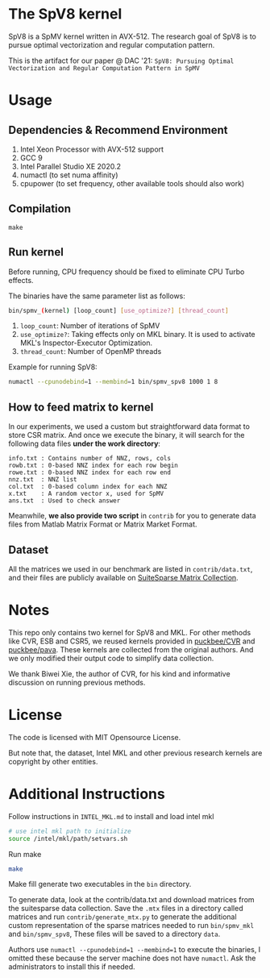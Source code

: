 # The SpV8 kernel

SpV8 is a SpMV kernel written in AVX-512. The research goal of SpV8 is to pursue optimal vectorization and regular computation pattern.

This is the artifact for our paper @ DAC '21: `SpV8: Pursuing Optimal Vectorization and Regular Computation Pattern in SpMV`

# Usage

## Dependencies & Recommend Environment

1. Intel Xeon Processor with AVX-512 support
2. GCC 9
3. Intel Parallel Studio XE 2020.2
4. numactl (to set numa affinity)
5. cpupower (to set frequency, other available tools should also work)

## Compilation

```
make
```

## Run kernel

Before running, CPU frequency should be fixed to eliminate CPU Turbo effects.

The binaries have the same parameter list as follows:

```bash
bin/spmv_(kernel) [loop_count] [use_optimize?] [thread_count]
```

1. `loop_count`: Number of iterations of SpMV
2. `use_optimize?`: Taking effects only on MKL binary. It is used to activate MKL's Inspector-Executor Optimization.
3. `thread_count`: Number of OpenMP threads

Example for running SpV8:

```bash
numactl --cpunodebind=1 --membind=1 bin/spmv_spv8 1000 1 8
```

## How to feed matrix to kernel

In our experiments, we used a custom but straightforward data format to store CSR matrix. And once we execute the binary, it will search for the following data files **under the work directory**:

```
info.txt : Contains number of NNZ, rows, cols
rowb.txt : 0-based NNZ index for each row begin
rowe.txt : 0-based NNZ index for each row end
nnz.txt  : NNZ list
col.txt  : 0-based column index for each NNZ
x.txt    : A random vector x, used for SpMV
ans.txt  : Used to check answer
```

Meanwhile, **we also provide two script** in `contrib` for you to generate data files from Matlab Matrix Format or Matrix Market Format.

## Dataset

All the matrices we used in our benchmark are listed in `contrib/data.txt`, and their files are publicly available on [SuiteSparse Matrix Collection](https://sparse.tamu.edu/).

# Notes

This repo only contains two kernel for SpV8 and MKL. For other methods like CVR, ESB and CSR5, we reused kernels provided in [puckbee/CVR](https://github.com/puckbee/CVR) and [puckbee/pava](https://github.com/puckbee/pava). These kernels are collected from the original authors. And we only modified their output code to simplify data collection.

We thank Biwei Xie, the author of CVR, for his kind and informative discussion on running previous methods.

# License

The code is licensed with MIT Opensource License.

But note that, the dataset, Intel MKL and other previous research kernels are copyright by other entities.


# Additional Instructions 

Follow instructions in `INTEL_MKL.md` to install and load intel mkl 
```bash
# use intel mkl path to initialize
source /intel/mkl/path/setvars.sh
```

Run make
```bash
make
```

Make fill generate two executables in the `bin` directory.

To generate data, look at the contrib/data.txt and download matrices from the 
suitesparse data collection.
Save the `.mtx` files in a directory called matrices and run 
`contrib/generate_mtx.py` to generate the additional custom representation
of the sparse matrices needed to run `bin/spmv_mkl` and `bin/spmv_spv8`,
These files will be saved to a directory `data`.

Authors use `numactl --cpunodebind=1 --membind=1` to execute the binaries,
I omitted these because the server machine does not have `numactl`. Ask the
administrators to install this if needed.
